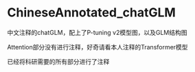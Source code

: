 # ChineseAnnotated_chatGLM
中文注释的chatGLM，配上了P-tuning v2模型图，以及GLM结构图

Attention部分没有进行注释，好奇请看本人注释的Transformer模型

已经将科研需要的所有部分进行了注释
